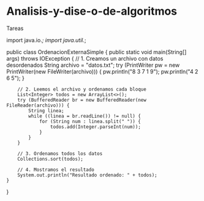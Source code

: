 # Analisis-y-dise-o-de-algoritmos
Tareas






import java.io.*;
import java.util.*;

public class OrdenacionExternaSimple {
    public static void main(String[] args) throws IOException {
        // 1. Creamos un archivo con datos desordenados
        String archivo = "datos.txt";
        try (PrintWriter pw = new PrintWriter(new FileWriter(archivo))) {
            pw.println("8 3 7 1 9");
            pw.println("4 2 6 5");
        }

        // 2. Leemos el archivo y ordenamos cada bloque
        List<Integer> todos = new ArrayList<>();
        try (BufferedReader br = new BufferedReader(new FileReader(archivo))) {
            String linea;
            while ((linea = br.readLine()) != null) {
                for (String num : linea.split(" ")) {
                    todos.add(Integer.parseInt(num));
                }
            }
        }

        // 3. Ordenamos todos los datos
        Collections.sort(todos);

        // 4. Mostramos el resultado
        System.out.println("Resultado ordenado: " + todos);
    }
}
